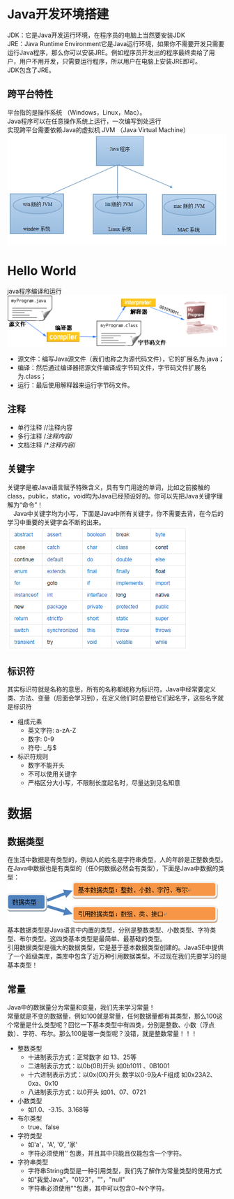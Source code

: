 # Java开发环境搭建
  JDK：它是Java开发运行环境，在程序员的电脑上当然要安装JDK  
  JRE：Java Runtime Environment它是Java运行环境，如果你不需要开发只需要运行Java程序，那么你可以安装JRE。例如程序员开发出的程序最终卖给了用户，用户不用开发，只需要运行程序，所以用户在电脑上安装JRE即可。  
  JDK包含了JRE。  
## 跨平台特性
  平台指的是操作系统 （Windows，Linux，Mac）。  
  Java程序可以在任意操作系统上运行，一次编写到处运行  
  实现跨平台需要依赖Java的虚拟机 JVM （Java Virtual Machine）  
  ![text](https://github.com/AcherLi/Java/blob/master/img/doc0101.png?raw=true)  
# Hello World
  java程序编译和运行
  ![text](https://github.com/AcherLi/Java/blob/master/img/doc0102.png?raw=true)  
  * 源文件：编写Java源文件（我们也称之为源代码文件），它的扩展名为.java；
  * 编译：然后通过编译器把源文件编译成字节码文件，字节码文件扩展名为.class；
  * 运行：最后使用解释器来运行字节码文件。
## 注释
  * 单行注释    //注释内容
  * 多行注释    /*注释内容*/
  * 文档注释		/**注释内容*/
## 关键字
  关键字是被Java语言赋予特殊含义，具有专门用途的单词，比如之前接触的class，public，static，void均为Java已经预设好的。你可以先把Java关键字理解为“命令”！  
　Java中关键字均为小写，下面是Java中所有关键字，你不需要去背，在今后的学习中重要的关键字会不断的出来。  
  ![text](https://github.com/AcherLi/Java/blob/master/img/doc0103.png?raw=true)  
## 标识符
  其实标识符就是名称的意思，所有的名称都统称为标识符。Java中经常要定义类、方法、变量（后面会学习到），在定义他们时总要给它们起名字，这些名字就是标识符  
  * 组成元素
    + 英文字符: a-zA-Z
    + 数字: 0-9
    + 符号: _与$
  * 标识符规则
    + 数字不能开头
    + 不可以使用关键字
    + 严格区分大小写，不限制长度起名时，尽量达到见名知意
# 数据
## 数据类型
  在生活中数据是有类型的，例如人的姓名是字符串类型，人的年龄是正整数类型。在Java中数据也是有类型的（任0何数据必然会有类型），下面是Java中数据的类型：  
  ![text](https://github.com/AcherLi/Java/blob/master/img/doc0104.png?raw=true)  
  基本数据类型是Java语言中内置的类型，分别是整数类型、小数类型、字符类型、布尔类型。这四类基本类型是最简单、最基础的类型。  
  引用数据类型是强大的数据类型，它是基于基本数据类型创建的。JavaSE中提供了一个超级类库，类库中包含了近万种引用数据类型。不过现在我们先要学习的是基本类型！  
## 常量
  Java中的数据量分为常量和变量，我们先来学习常量！  
  常量就是不变的数据量，例如100就是常量，任何数据量都有其类型，那么100这个常量是什么类型呢？回忆一下基本类型中有四类，分别是整数、小数（浮点数）、字符、布尔。那么100是哪一类型呢？没错，就是整数常量！！！  
  * 整数类型
    + 十进制表示方式：正常数字   如 13、25等
    + 二进制表示方式：以0b(0B)开头    如0b1011 、0B1001 
    + 十六进制表示方式：以0x(0X)开头   数字以0-9及A-F组成  如0x23A2、0xa、0x10 
    + 八进制表示方式：以0开头   如01、07、0721
  * 小数类型
    + 如1.0、-3.15、3.168等
  * 布尔类型
    + true、false
  * 字符类型
    + 如'a'，'A', '0', '家'
    + 字符必须使用’’ 包裹，并且其中只能且仅能包含一个字符。
  * 字符串类型
    + 字符串String类型是一种引用类型，我们先了解作为常量类型的使用方式
    + 如"我爱Java"，"0123"，""，"null"
    + 字符串必须使用""包裹，其中可以包含0~N个字符。
    